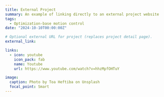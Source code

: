 ```yaml
---
title: External Project
summary: An example of linking directly to an external project website using `external_link`.
tags:
  - Optimization-base motion control
date: "2024-10-10T00:00:00Z"

# Optional external URL for project (replaces project detail page).
external_link: 

links:
  - icon: youtube
    icon_pack: fab
    name: Youtube
    url: https://www.youtube.com/watch?v=hhzMpfOHTuY

image:
  caption: Photo by Toa Heftiba on Unsplash
  focal_point: Smart
---
```

